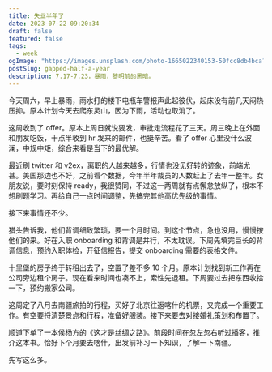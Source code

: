 ```yaml
---
title: 失业半年了
date: 2023-07-22 09:20:34
draft: false
featured: false
tags:
  - week
ogImage: "https://images.unsplash.com/photo-1665022340153-50fcc8db4bca?crop=entropy&cs=tinysrgb&fit=max&fm=jpg&ixid=M3wzNjAwOTd8MHwxfHNlYXJjaHw1fHxkcml6emxlJTIwY2l0eXxlbnwwfDB8fHwxNjg5OTg5MTY0fDA&ixlib=rb-4.0.3&q=80&w=1080"
postSlug: gapped-half-a-year
description: 7.17-7.23，暴雨，黎明前的黑暗。
---
```


今天周六，早上暴雨，雨水打的楼下电瓶车警报声此起彼伏，起床没有前几天闷热压抑。原本计划今天去爬东灵山，因为下雨，活动也取消了。

这周收到了 offer。原本上周日就说要发，审批走流程花了三天。周三晚上在外面和朋友吃饭，十点半收到 hr 发来的邮件，也挺辛苦。看了 offer 心里没什么波澜，中规中矩，综合来看是当下的最优解。

最近刷 twitter 和 v2ex，离职的人越来越多，行情也没见好转的迹象，前端尤甚。美国那边也不好，之前看个数据，今年半年裁员的人数赶上了去年一整年。女朋友说，要时刻保持 ready，我很赞同，不过这一两周就有点懈怠放纵了，根本不想刷题学习。再给自己一点时间调整，先搞完其他高优先级的事情。

接下来事情还不少。

猎头告诉我，他们背调细致繁琐，要一个月时间。到这个节点，急也没用，慢慢按他们的来。好在入职 onboarding 和背调是并行，不太耽误。下周先填完巨长的背调信息，预约入职体检，开征信报告，提交 onboarding 需要的表格文件。

十里堡的房子终于转租出去了，空置了差不多 10 个月。原本计划找到新工作再在公司旁边租个房子。现在看来时间也凑不上，索性先退租。下周要过去把东西收拾一下，预约搬家公司。

这周定了八月去南疆旅拍的行程，买好了北京往返喀什的机票，又完成一个重要工作。有空要捋清楚景点和行程，准备好服装。接下来要去对接婚礼策划和布置了。

顺道下单了一本侯杨方的《这才是丝绸之路》。前段时间在忽左忽右听过播客，推介这本书。恰好下个月要去喀什，出发前补习一下知识，了解一下南疆。

先写这么多。
